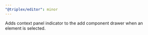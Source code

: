 ```yaml
---
"@triplex/editor": minor
---
```


Adds context panel indicator to the add component drawer when an element is
selected.
